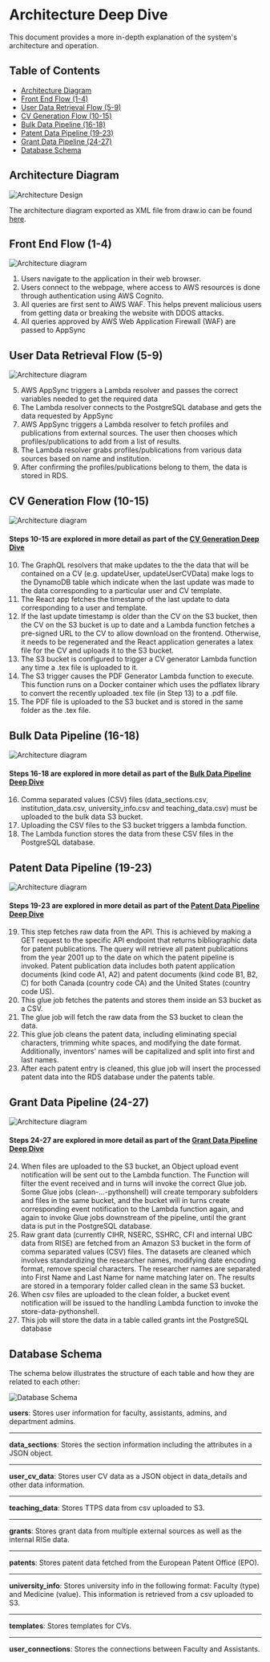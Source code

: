 # Architecture Deep Dive
This document provides a more in-depth explanation of the system's architecture and operation.


## Table of Contents
<!-- no toc -->
- [Architecture Diagram](#architecture-diagram)
- [Front End Flow (1-4)](#front-end-flow-1-4)
- [User Data Retrieval Flow (5-9)](#user-data-retrieval-flow-5-9)
- [CV Generation Flow (10-15)](#cv-generation-flow-10-15)
- [Bulk Data Pipeline (16-18)](#bulk-data-pipeline-16-18)
- [Patent Data Pipeline (19-23)](#patent-data-pipeline-19-23)
- [Grant Data Pipeline (24-27)](#grant-data-pipeline-24-27)
- [Database Schema](#database-schema)

## Architecture Diagram
![Architecture Design](../docs/architecture/FacultyCV_architecture.drawio.png)

The architecture diagram exported as XML file from draw.io can be found [here](../docs/architecture/FacultyCV_architecture.drawio.xml).


## Front End Flow (1-4)
![Architecture diagram](../docs/architecture/FacultyCVFrontEnd.drawio.png)

1. Users navigate to the application in their web browser.
2. Users connect to the webpage, where access to AWS resources is done through authentication using AWS Cognito.
3. All queries are first sent to AWS WAF. This helps prevent malicious users from getting data or breaking the website with DDOS attacks.
4. All queries approved by AWS Web Application Firewall (WAF) are passed to AppSync
  

## User Data Retrieval Flow (5-9)

![Architecture diagram](../docs/architecture/FacultyCVUserDataRetrieval.drawio.png)

5. AWS AppSync triggers a Lambda resolver and passes the correct variables needed to get the required data  
6. The Lambda resolver connects to the PostgreSQL database and gets the data requested by AppSync  
7. AWS AppSync triggers a Lambda resolver to fetch profiles and publications from external sources. The user then chooses which profiles/publications to add from a list of results.  
8. The Lambda resolver grabs profiles/publications from various data sources based on name and institution.  
9. After confirming the profiles/publications belong to them, the data is stored in RDS.  


## CV Generation Flow (10-15)
![Architecture diagram](../docs/architecture/FacultyCVCVGen.png)

#### Steps 10-15 are explored in more detail as part of the [CV Generation Deep Dive](/docs/CVGenerationDeepDive.md)

10. The GraphQL resolvers that make updates to the the data that will be contained on a CV (e.g. updateUser, updateUserCVData) make logs to the DynamoDB table which indicate when the last update was made to the data corresponding to a particular user and CV template.
11. The React app fetches the timestamp of the last update to data corresponding to a user and template.  
12. If the last update timestamp is older than the CV on the S3 bucket, then the CV on the S3 bucket is up to date and a Lambda function fetches a pre-signed URL to the CV to allow download on the frontend. Otherwise, it needs to be regenerated and the React application generates a latex file for the CV and uploads it to the S3 bucket.
13. The S3 bucket is configured to trigger a CV generator Lambda function any time a .tex file is uploaded to it.
14. The S3 trigger causes the PDF Generator Lambda function to execute. This function runs on a Docker container which uses the pdflatex library to convert the recently uploaded .tex file (in Step 13) to a .pdf file.
15. The PDF file is uploaded to the S3 bucket and is stored in the same folder as the .tex file.


## Bulk Data Pipeline (16-18)
![Architecture diagram](../docs/architecture/FacultyCVBulkData.drawio.png)

#### Steps 16-18 are explored in more detail as part of the [Bulk Data Pipeline Deep Dive](/docs/BulkDataPipelineDeepDive.md)

16. Comma separated values (CSV) files (data_sections.csv, institution_data.csv, university_info.csv and teaching_data.csv) must be uploaded to the bulk data S3 bucket.
17. Uploading the CSV files to the S3 bucket triggers a lambda function.
18. The Lambda function stores the data from these CSV files in the PostgreSQL database.

## Patent Data Pipeline (19-23)
![Architecture diagram](../docs/architecture/FacultyCVPatentData.drawio.png)

#### Steps 19-23 are explored in more detail as part of the [Patent Data Pipeline Deep Dive](/docs/PatentDataPipelineDeepDive.md)

19.  This step fetches raw data from the API. This is achieved by making a GET request to the specific API endpoint that returns bibliographic data for patent publications. The query will retrieve all patent publications from the year 2001 up to the date on which the patent pipeline is invoked. Patent publication data includes both patent application documents (kind code A1, A2) and patent documents (kind code B1, B2, C) for both Canada (country code CA) and the United States (country code US).
20. This glue job fetches the patents and stores them inside an S3 bucket as a CSV.
21. The glue job will fetch the raw data from the S3 bucket to clean the data.
22.  This glue job cleans the patent data, including eliminating special characters, trimming white spaces, and modifying the date format. Additionally, inventors' names will be capitalized and split into first and last names.
23. After each patent entry is cleaned, this glue job will insert the processed patent data into the RDS database under the patents table.

## Grant Data Pipeline (24-27)
![Architecture diagram](../docs/architecture/FacultyCVGrantData.drawio.png)

#### Steps 24-27 are explored in more detail as part of the [Grant Data Pipeline Deep Dive](/docs/GrantDataPipelineDeepDive.md)

24. When files are uploaded to the S3 bucket, an Object upload event notification will be sent out to the Lambda function. The Function will filter the event received and in turns will invoke the correct Glue job. Some Glue jobs (clean-...-pythonshell) will create temporary subfolders and files in the same bucket, and the bucket will in turns create corresponding event notification to the Lambda function again, and again to invoke Glue jobs downstream of the pipeline, until the grant data is put in the PostgreSQL database.
25. Raw grant data (currently CIHR, NSERC, SSHRC, CFI and internal UBC data from RISE) are fetched from an Amazon S3 bucket in the form of comma separated values (CSV) files. The datasets are cleaned which involves standardizing the researcher names, modifying date encoding format, remove special characters. The researcher names are separated into First Name and Last Name for name matching later on. The results are stored in a temporary folder called clean in the same S3 bucket.
26. When csv files are uploaded to the clean folder, a bucket event notification will be issued to the handling Lambda function to invoke the store-data-pythonshell. 
27. This job will store the data in a table called grants int the PostgreSQL database

## Database Schema
The schema below illustrates the structure of each table and how they are related to each other:

![Database Schema](../docs/images/Faculty_CV_RDS_DBSchema.png)

**users**: Stores user information for faculty, assistants, admins, and department admins.
___
**data_sections**: Stores the section information including the attributes in a JSON object.
___
**user_cv_data**: Stores user CV data as a JSON object in data_details and other data information.
___
**teaching_data**: Stores TTPS data from csv uploaded to S3.
___
**grants**: Stores grant data from multiple external sources as well as the internal RISe data.
___
**patents**: Stores patent data fetched from the European Patent Office (EPO).
___
**university_info**: Stores university info in the following format: Faculty (type) and Medicine (value). This information is retrieved from a csv uploaded to S3.
___
**templates**: Stores templates for CVs.
___
**user_connections**: Stores the connections between Faculty and Assistants.
